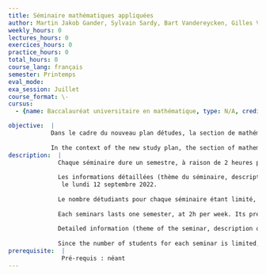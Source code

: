 ```yaml
---
title: Séminaire mathématiques appliquées
author: Martin Jakob Gander, Sylvain Sardy, Bart Vandereycken, Gilles Vilmart  \-  13M780P
weekly_hours: 0
lectures_hours: 0
exercices_hours: 0
practice_hours: 0
total_hours: 0
course_lang: français
semester: Printemps
eval_mode: 
exa_session: Juillet
course_format: \-
cursus:
  - {name: Baccalauréat universitaire en mathématique, type: N/A, credits: 6}

objective:  |
            Dans le cadre du nouveau plan détudes, la section de mathématiques propose aux étudiants en Master 5 séminaires à choix, correspondants aux 5 groupes de recherche
            
            In the context of the new study plan, the section of mathematics proposes to its Master students 5 seminars, chosen by the students and corresponding to the 5 research groups
description:  |
              Chaque séminaire dure un semestre, à raison de 2 heures par semaine, lorganisation précise dépendant du groupe de recherche.
              
              Les informations détaillées (thème du séminaire, description du contenu, mode dorganisation) seront publiées dans la page Moodle https://moodle.unige.ch/course/view.php?id=10945
               le lundi 12 septembre 2022.
              
              Le nombre détudiants pour chaque séminaire étant limité, il est indispensable de vous  inscrire dans un des séminaires sur cette même page Moodle, entre le 12 et le 16 septembre 2022.
              
              Each seminars lasts one semester, at 2h per week. Its precise organization will depend on the particular research group.
              
              Detailed information (theme of the seminar, description of the content, organization) will be published on the Moodle page https://moodle.unige.ch/course/view.php?id=10945 on Monday 12 September 2022.
              
              Since the number of students for each seminar is limited, it is important to enroll in your preferred seminars on the same Moodle page between 12 and 16 September 2022.
prerequisite:  |
               Pré-requis : néant
---
```

